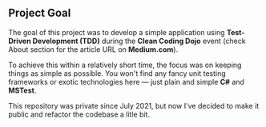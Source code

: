 ## Project Goal

The goal of this project was to develop a simple application using **Test-Driven Development (TDD)** during the **Clean Coding Dojo** event (check About section for the article URL on **Medium.com**).

To achieve this within a relatively short time, the focus was on keeping things as simple as possible. You won't find any fancy unit testing frameworks or exotic technologies here — just plain and simple **C#** and  **MSTest**.

This repository was private since July 2021, but now I've decided to make it public and refactor the codebase a litle bit.
